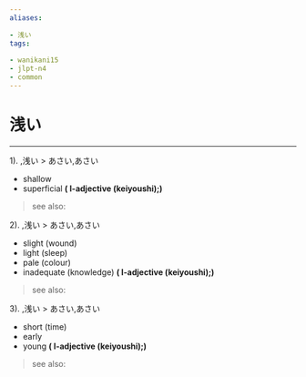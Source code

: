 ```yaml
---
aliases:
    
- 浅い
tags:
    
- wanikani15
- jlpt-n4
- common
---
```


# 浅い
---
1).
,浅い > あさい,あさい

- shallow
- superficial
**( I-adjective (keiyoushi);)**
> see also: 
            
2).
,浅い > あさい,あさい

- slight (wound)
- light (sleep)
- pale (colour)
- inadequate (knowledge)
**( I-adjective (keiyoushi);)**
> see also: 
            
3).
,浅い > あさい,あさい

- short (time)
- early
- young
**( I-adjective (keiyoushi);)**
> see also: 
            
